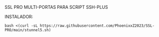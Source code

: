 SSL PRO MULTI-PORTAS PARA SCRIPT SSH-PLUS

INSTALADOR: 

~~~~
bash <(curl -sL https://raw.githubusercontent.com/PhoenixxZ2023/SSL-PRO/main/stunnel5.sh)
~~~~
